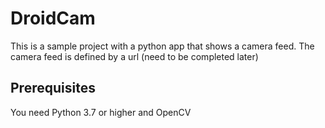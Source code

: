 # DroidCam

This is a sample project with a python app that shows a camera feed.
The camera feed is defined by a url (need to be completed later)

## Prerequisites

You need Python 3.7 or higher and OpenCV